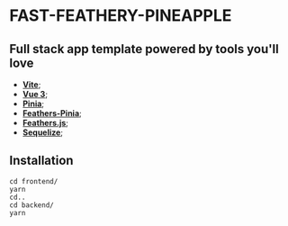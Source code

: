 # FAST-FEATHERY-PINEAPPLE

## Full stack app template powered by tools you'll love
- **[Vite](https://vitejs.dev/)**;
- **[Vue 3](https://vuejs.org/)**;
- **[Pinia](https://pinia.vuejs.org/)**;
- **[Feathers-Pinia](https://feathers-pinia.pages.dev/)**;
- **[Feathers.js](https://feathersjs.com/)**;
- **[Sequelize](https://sequelize.org/)**;

## Installation
```
cd frontend/
yarn
cd..
cd backend/
yarn
```